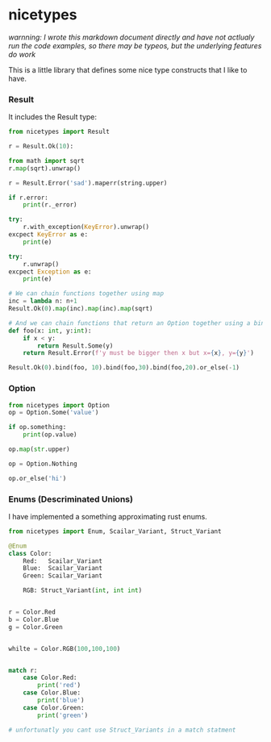 # nicetypes

_warnning: I wrote this markdown document directly and have not actlualy run the code examples, so there may be typeos, but the underlying features do work_

This is a little library that defines some nice type constructs that I like to have.


### Result 

It includes the Result type:
``` python
from nicetypes import Result

r = Result.Ok(10):

from math import sqrt
r.map(sqrt).unwrap()

r = Result.Error('sad').maperr(string.upper)

if r.error:
    print(r._error)

try:
    r.with_exception(KeyError).unwrap()
excpect KeyError as e:
    print(e)

try:
    r.unwrap()
excpect Exception as e:
    print(e)

# We can chain functions together using map
inc = lambda n: n+1
Result.Ok(0).map(inc).map(inc).map(sqrt)

# And we can chain functions that return an Option together using a bind
def foo(x: int, y:int):
    if x < y:
        return Result.Some(y)
    return Result.Error(f'y must be bigger then x but x={x}, y={y}')

Result.Ok(0).bind(foo, 10).bind(foo,30).bind(foo,20).or_else(-1)
```


### Option
``` python
from nicetypes import Option
op = Option.Some('value')

if op.something:
    print(op.value)

op.map(str.upper)

op = Option.Nothing

op.or_else('hi')

```


### Enums (Descriminated Unions)

I have implemented a something approximating rust enums.

``` python
from nicetypes import Enum, Scailar_Variant, Struct_Variant

@Enum
class Color:
    Red:   Scailar_Variant
    Blue:  Scailar_Variant
    Green: Scailar_Variant

    RGB: Struct_Variant(int, int int)


r = Color.Red
b = Color.Blue
g = Color.Green


whilte = Color.RGB(100,100,100)


match r:
    case Color.Red:
        print('red')
    case Color.Blue:
        print('blue')
    case Color.Green:
        print('green')

# unfortunatly you cant use Struct_Variants in a match statment

```
